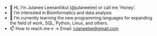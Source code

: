 - 👋 Hi, I’m Julanee Leenanitikul (@julaneelee) or call me 'Honey'. 
- 👀 I’m interested in Bioinformatics and data analysis
- 🌱 I’m currently learning the new programming languages for expanding the field of work, SQL, Python, Linux, and others.
- 📫 How to reach me→ → Email: julaneelee@gmail.com 


<!---
julaneelee/julaneelee is a ✨ special ✨ repository because its `README.md` (this file) appears on your GitHub profile.
You can click the Preview link to take a look at your changes.
--->
